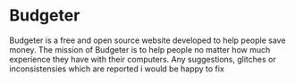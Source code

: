# Budgeter 
Budgeter is a free and open source website developed to help people save money.
The mission of Budgeter is to help people no matter how much experience they have with their computers.
Any suggestions, glitches or inconsistensies which are reported i would be happy to fix

